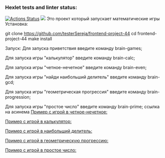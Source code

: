 ### Hexlet tests and linter status:
[![Actions Status](https://github.com/testerSereja/frontend-project-44/workflows/hexlet-check/badge.svg)](https://github.com/testerSereja/frontend-project-44/actions)
<a href="https://codeclimate.com/github/testerSereja/frontend-project-44/maintainability"><img src="https://api.codeclimate.com/v1/badges/e81fe63b4a3f5ee11cfd/maintainability" /></a>
 Это проект который запускает математические игры
Установка:

git clone https://github.com/testerSereja/frontend-project-44
cd frontend-project-44
make install

Запуск:
Для запуска приветствия введите команду brain-games;

Для запуска игры "калькулятор" введите команду brain-calc;

Для запуска игры "четное-нечетное" введите команду brain-even;

Для запуска игры "найди наибольший делитель" введите команду brain-gcd;

Для запуска игры "геометрическая прогрессия" введите команду  brain-progression;

Для запуска игры "простое число" введите команду  brain-prime;
 ссылка на асинема 
<a href="https://asciinema.org/a/T4Rop3aDKAXVfsc0iXs4FV3TR">
<a href = https://asciinema.org/a/dIqJXz1fCcXYGSA0kCeZPkVTV>
Пример с игрой в четное-нечетное: 

Пример с игрой в калькулятор: 

Пример с игрой в наибольший делитель: 

Пример с игрой в геометрическую прогрессию: 

Пример с игрой в простое число: 